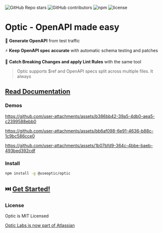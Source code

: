  
![GitHub Repo stars](https://img.shields.io/github/stars/opticdev/optic?style=social) ![GitHub contributors](https://img.shields.io/github/contributors-anon/opticdev/optic?style=social) ![npm](https://img.shields.io/npm/dm/@useoptic/openapi-io?style=social) ![license](https://img.shields.io/github/license/opticdev/optic?style=social)

# Optic - OpenAPI made easy

🧠 **Generate OpenAPI** from test traffic

⚡️ **Keep OpenAPI spec accurate** with automatic schema testing and patches

🤩 **Catch Breaking Changes and apply Lint Rules** with the same tool


> Optic supports $ref and OpenAPI specs split across multiple files. It always 


## [Read Documentation](https://github.com/opticdev/optic/wiki) 


### Demos

https://github.com/user-attachments/assets/b386bb42-39a5-4db0-aea5-c2399588ebb0

https://github.com/user-attachments/assets/bb6af098-6e91-4636-b88c-1c9bc586cce0

https://github.com/user-attachments/assets/1b07bfd9-364c-4bbe-baeb-493bed392cdf

### Install
```bash
npm install -g @useoptic/optic
```

## ⏭️ [Get Started!](https://github.com/opticdev/optic/wiki) 


### License
Optic is MIT Licensed 

[Optic Labs is now part of Atlassian](https://www.atlassian.com/blog/announcements/optic-acquisition)

